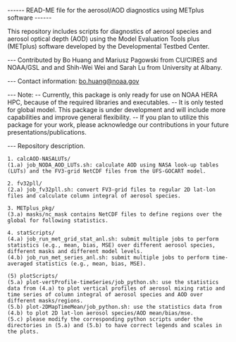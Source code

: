 ------ READ-ME file for the aerosol/AOD diagnostics using METplus software ------

This repository includes scripts for diagnostics of aerosol species and aerosol optical depth (AOD) using the Model Evaluation Tools plus (METplus) software developed by the Developmental Testbed Center. 

--- Contributed by Bo Huang and Mariusz Pagowski from CU/CIRES and NOAA/GSL and and Shih-Wei Wei and Sarah Lu from University at Albany. 

--- Contact information: bo.huang@noaa.gov

--- Note: 
-- Currently, this package is only ready for use on NOAA HERA HPC, because of the required libraries and executables.
-- It is only tested for global model. This package is under development and will include more capabilities and improve general flexibility.
-- If you plan to utilize this package for your work, please acknowledge our contributions in your future presentations/publications. 

--- Repository description.   

    1. calcAOD-NASALUTs/
	(1.a) job_NODA_AOD_LUTs.sh: calculate AOD using NASA look-up tables (LUTs) and the FV3-grid NetCDF files from the UFS-GOCART model. 

    2. fv32pll/
	(2.a) job_fv32pll.sh: convert FV3-grid files to regular 2D lat-lon files and calculate column integral of aerosol species. 

    3. METplus_pkg/
	(3.a) masks/nc_mask contains NetCDF files to define regions over the global for following statistics. 

    4. statScripts/
	(4.a) job_run_met_grid_stat_anl.sh: submit multiple jobs to perform statistics (e.g., mean, bias, MSE) over different aerosol species, different masks and different model levels.
	(4.b) job_run_met_series_anl.sh: submit multiple jobs to perform time-averaged statistics (e.g., mean, bias, MSE). 

    (5) plotScripts/
	(5.a) plot-vertProfile-timeSeries/job_python.sh: use the statistics data from (4.a) to plot vertical profiles of aerosol mixing ratio and time series of column integral of aerosol species and AOD over different masks/regions.
	(5.b) plot-2DMapTimeMean/job_python.sh: use the statistics data from (4.b) to plot 2D lat-lon aerosol species/AOD mean/bias/mse. 
	(5.c) please modify the corresponding python scripts under the directories in (5.a) and (5.b) to have correct legends and scales in the plots.  
